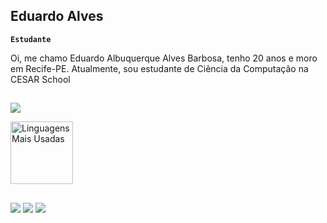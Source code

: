 ## Eduardo Alves

**`Estudante`**

Oi, me chamo Eduardo Albuquerque Alves Barbosa, tenho 20 anos e moro em Recife-PE. Atualmente, sou estudante de Ciência da Computação na CESAR School

##

<picture>
  <source
    srcset="https://github-readme-stats.vercel.app/api?username=eduaab&show_icons=true&theme=dark"
    media="(prefers-color-scheme: dark)"
  />
  <source
    srcset="https://github-readme-stats.vercel.app/api?username=eduaan&show_icons=true"
    media="(prefers-color-scheme: light), (prefers-color-scheme: no-preference)"
  />
  <img src="https://github-readme-stats.vercel.app/api?username=eduaab&show_icons=true" />
</picture>


<p>
    <img 
    alt="Linguagens Mais Usadas" 
    height="100" 
    src="https://github-readme-stats.vercel.app/api/top-langs/?username=eduaab&theme=tokyonight&layout=compact&custom_title=Tecnologias&langs_count=9" 
  />
</p>

##

<div> 
  <a href="https://instagram.com/edualves1901" target="_blank"><img src="https://img.shields.io/badge/-Instagram-%23E4405F?style=for-the-badge&logo=instagram&logoColor=white" target="_blank"></a>
  <a href = "mailto:eduardoaa1901@gmail.com"><img src="https://img.shields.io/badge/-Gmail-%23333?style=for-the-badge&logo=gmail&logoColor=white" target="_blank"></a>
  <a href="https://www.linkedin.com/in/eduardoaab/" target="_blank"><img src="https://img.shields.io/badge/-LinkedIn-%230077B5?style=for-the-badge&logo=linkedin&logoColor=white" target="_blank"></a> 

</div>

